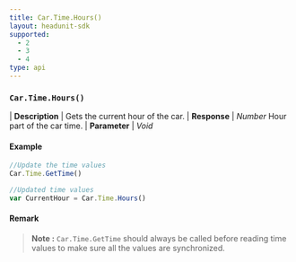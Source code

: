 ```yaml
---
title: Car.Time.Hours()
layout: headunit-sdk
supported:
  - 2
  - 3
  - 4
type: api
---
```


### `Car.Time.Hours()`

| **Description** | Gets the current hour of the car.
| **Response** | *Number*  Hour part of the car time.
| **Parameter**   | *Void*

#### Example

```javascript
//Update the time values
Car.Time.GetTime()

//Updated time values
var CurrentHour = Car.Time.Hours()
```

#### Remark

>**Note :** `Car.Time.GetTime` should always be called before reading time values to make sure all the values are synchronized.